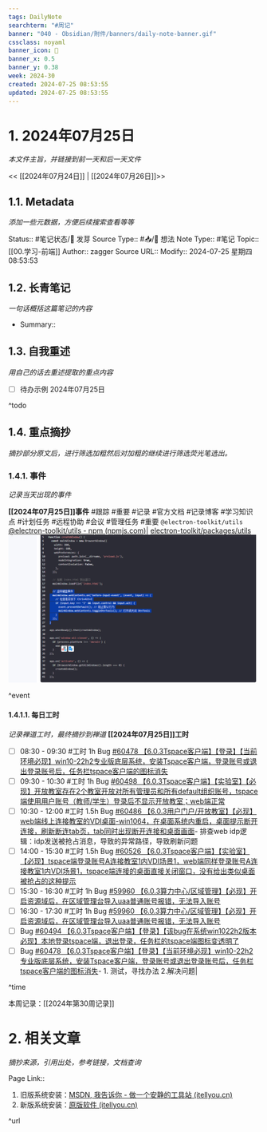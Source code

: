 ```yaml
---
tags: DailyNote
searchterm: "#周记"
banner: "040 - Obsidian/附件/banners/daily-note-banner.gif"
cssclass: noyaml
banner_icon: 💌
banner_x: 0.5
banner_y: 0.38
week: 2024-30
created: 2024-07-25 08:53:55
updated: 2024-07-25 08:53:55
---
```


# 1. 2024年07月25日

_本文件主旨，并链接到前一天和后一天文件_

<< [[2024年07月24日]] | [[2024年07月26日]]>>

## 1.1. Metadata

_添加一些元数据，方便后续搜索查看等等_

Status:: #笔记状态/🌱 发芽
Source Type:: #📥/💭 想法 
Note Type:: #笔记
Topic:: [[00.学习-前端]]
Author:: zagger
Source URL::
Modify:: 2024-07-25 星期四 08:53:53

## 1.2. 长青笔记

_一句话概括这篇笔记的内容_

- Summary::

## 1.3. 自我重述

_用自己的话去重述提取的重点内容_

- [ ] 待办示例 2024年07月25日

^todo

## 1.4. 重点摘抄

_摘抄部分原文后，进行筛选加粗然后对加粗的继续进行筛选荧光笔选出。_

### 1.4.1. 事件

_记录当天出现的事件_

**[[2024年07月25日]]事件** 
#跟踪 #重要 #记录 #官方文档 #记录博客 #学习知识点 #计划任务 #远程协助 #会议 #管理任务
#重要 `@electron-toolkit/utils` [@electron-toolkit/utils - npm (npmjs.com)](https://www.npmjs.com/package/@electron-toolkit/utils)| [electron-toolkit/packages/utils](https://github.com/alex8088/electron-toolkit/tree/master/packages/utils)![image.png](https://raw.githubusercontent.com/zaggerj/obsidian_picgo/main/obsidian/20240726101718.png)


^event

#### 1.4.1.1. 每日工时

_记录禅道工时，最终摘抄到禅道_
**[[2024年07月25日]]工时**
- [ ] 08:30 - 09:30 #工时  1h Bug [#60478 【6.0.3Tspace客户端】【登录】【当前环境必现】win10-22h2专业版底层系统，安装Tspace客户端，登录账号或退出登录账号后，任务栏tspace客户端的图标消失](http://172.16.203.12/zentao/bug-view-60478.html?onlybody=yes)
- [ ] 09:30 - 10:30 #工时  1h Bug [#60498 【6.0.3Tspace客户端】【实验室】【必现】开放教室存在2个教室开放对所有管理员和所有default组织账号，tspace端使用用户账号（教师/学生）登录后不显示开放教室；web端正常](http://172.16.203.12/zentao/bug-view-60498.html?onlybody=yes)
- [ ] 10:30 - 12:00 #工时  1.5h Bug [#60486 【6.0.3用户门户/开放教室】【必现】web端线上连接教室的VDI桌面-win1064，在桌面系统内重启，桌面提示断开连接，刷新断连tab页，tab同时出现断开连接和桌面画面](http://172.16.203.12/zentao/bug-view-60486.html?onlybody=yes)- 排查web idp逻辑：idp发送被抢占消息，导致的异常路径，导致刷新问题
- [ ] 14:00 - 15:30 #工时  1.5h Bug [#60526 【6.0.3Tspace客户端】【实验室】【必现】tspace端登录账号A连接教室1内VDI场景1，web端同样登录账号A连接教室1内VDI场景1，tspace端连接的桌面直接关闭窗口，没有给出类似桌面被抢占的这种提示](http://172.16.203.12/zentao/bug-view-60526.html?onlybody=yes)
- [ ] 15:30 - 16:30 #工时  1h Bug [#59960 【6.0.3算力中心/区域管理】【必现】开启资源域后，在区域管理台导入uaa普通账号报错，无法导入账号](http://172.16.203.12/zentao/bug-view-59960.html?onlybody=yes)
- [ ] 16:30 - 17:30 #工时  1h Bug [#59960 【6.0.3算力中心/区域管理】【必现】开启资源域后，在区域管理台导入uaa普通账号报错，无法导入账号](http://172.16.203.12/zentao/bug-view-59960.html?onlybody=yes)
- [ ] Bug [#60494 【6.0.3Tspace客户端】【登录】【该bug在系统win1022h2版本必现】本地登录tspace端，退出登录，任务栏的tspace端图标变透明了](http://172.16.203.12/zentao/bug-view-60494.html?onlybody=yes)
- [ ] Bug [#60478 【6.0.3Tspace客户端】【登录】【当前环境必现】win10-22h2专业版底层系统，安装Tspace客户端，登录账号或退出登录账号后，任务栏tspace客户端的图标消失](http://172.16.203.12/zentao/bug-view-60478.html?onlybody=yes)- 1. 测试，寻找办法 2.解决问题|

^time

本周记录：[[2024年第30周记录]]

# 2. 相关文章

_摘抄来源，引用出处，参考链接，文档查询_

Page Link::
1. 旧版系统安装：[MSDN, 我告诉你 - 做一个安静的工具站 (itellyou.cn)](https://msdn.itellyou.cn/)
2. 新版系统安装：[原版软件 (itellyou.cn)](https://next.itellyou.cn/Original/#cbp=Product?ID=f905b2d9-11e7-4ee3-8b52-407a8befe8d1)

^url
